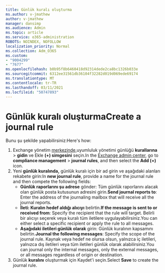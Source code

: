 ```yaml
---
title: Günlük kuralı oluşturma
ms.author: v-jmathew
author: v-jmathew
manager: dansimp
ms.audience: Admin
ms.topic: article
ms.service: o365-administration
ROBOTS: NOINDEX, NOFOLLOW
localization_priority: Normal
ms.collection: Adm_O365
ms.custom:
- "9004299"
- "7677"
ms.openlocfilehash: b0b95f8b6460418d92314dede2ca8bc1326b033e
ms.sourcegitcommit: 6312ee31561db36104f32282d019d069ede69174
ms.translationtype: MT
ms.contentlocale: tr-TR
ms.lasthandoff: 03/11/2021
ms.locfileid: "50747893"
---
```

# <a name="create-a-journal-rule"></a><span data-ttu-id="a4d57-102">Günlük kuralı oluşturma</span><span class="sxs-lookup"><span data-stu-id="a4d57-102">Create a journal rule</span></span>

<span data-ttu-id="a4d57-103">Bunu şu şekilde yapabilirsiniz:</span><span class="sxs-lookup"><span data-stu-id="a4d57-103">Here's how:</span></span>

1. <span data-ttu-id="a4d57-104">Exchange yönetim [merkezinde,](https://go.microsoft.com/fwlink/p/?linkid=2059104)uyumluluk yönetimi günlüğü **kurallarına**  >  **gidin** ve Ekle **(+) simgesini** seçin.</span><span class="sxs-lookup"><span data-stu-id="a4d57-104">In the [Exchange admin center](https://go.microsoft.com/fwlink/p/?linkid=2059104), go to **compliance management** > **journal rules**, and then select the **Add (+)** icon.</span></span>
2. <span data-ttu-id="a4d57-105">Yeni **günlük kuralında,** günlük kuralı için bir ad girin ve aşağıdaki alanları rekabete girin:</span><span class="sxs-lookup"><span data-stu-id="a4d57-105">In **new journal rule**, provide a name for the journal rule and then compete the following fields:</span></span>  
    - <span data-ttu-id="a4d57-106">**Günlük raporlarını şu adrese** gönder: Tüm günlük raporlarını alacak olan günlük posta kutusunun adresini girin.</span><span class="sxs-lookup"><span data-stu-id="a4d57-106">**Send journal reports to**: Enter the address of the journaling mailbox that will receive all the journal reports.</span></span>  
    - <span data-ttu-id="a4d57-107">**İleti: Kuralın hedef aldığı alıcıyı** belirtin.</span><span class="sxs-lookup"><span data-stu-id="a4d57-107">**If the message is sent to or received from**: Specify the recipient that the rule will target.</span></span> <span data-ttu-id="a4d57-108">Belirli bir alıcıyı seçerek veya kuralı tüm iletilere uygulayabilirsiniz.</span><span class="sxs-lookup"><span data-stu-id="a4d57-108">You can either select a specific recipient or apply the rule to all messages.</span></span>  
    - <span data-ttu-id="a4d57-109">**Aşağıdaki iletileri günlük olarak** girin: Günlük kuralının kapsamını belirtin.</span><span class="sxs-lookup"><span data-stu-id="a4d57-109">**Journal the following messages**: Specify the scope of the journal rule.</span></span> <span data-ttu-id="a4d57-110">Kaynak veya hedef ne olursa olsun, yalnızca iç iletileri, yalnızca dış iletileri veya tüm iletileri günlük olarak alabilirsiniz.</span><span class="sxs-lookup"><span data-stu-id="a4d57-110">You can journal only the internal messages, only the external messages, or all messages regardless of origin or destination.</span></span>
3. <span data-ttu-id="a4d57-111">Günlük **kuralını** oluşturmak için Kaydet'i seçin.</span><span class="sxs-lookup"><span data-stu-id="a4d57-111">Select **Save** to create the journal rule.</span></span>
